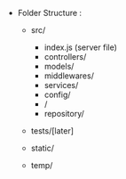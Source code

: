 - Folder Structure :

  - src/

    - index.js (server file)
    - controllers/
    - models/
    - middlewares/
    - services/
    - config/
    - /
    - repository/

  - tests/[later]
  - static/
  - temp/

